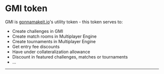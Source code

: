 # GMI token

GMI is [gonnamakeit.io](https://gonnamakeit.io)'s utility token - this token serves to:

* Create challenges in GMI
* Create match rooms in Multiplayer Engine
* Create tournaments in Multiplayer Engine
* Get entry fee discounts
* Have under collateralization allowance
* Discount in featured challenges, matches or tournaments
* ...



****
